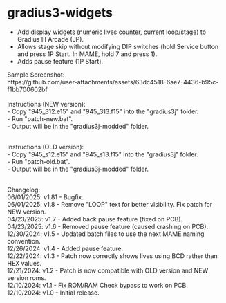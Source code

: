 # gradius3-widgets
- Add display widgets (numeric lives counter, current loop/stage) to Gradius III Arcade (JP).<br />
- Allows stage skip without modifying DIP switches (hold Service button and press 1P Start.  In MAME, hold 7 and press 1).<br />
- Adds pause feature (1P Start).<br />
<p>
Sample Screenshot:<br />
https://github.com/user-attachments/assets/63dc4518-6ae7-4436-b95c-f1bb700602bf<br />
<br />
Instructions (NEW version):<br />
- Copy "945_312.e15" and "945_313.f15" into the "gradius3j" folder.<br />
- Run "patch-new.bat".<br />
- Output will be in the "gradius3j-modded" folder.<br />
<br />
</p>
<p>
Instructions (OLD version):<br />
- Copy "945_s12.e15" and "945_s13.f15" into the "gradius3j" folder.<br />
- Run "patch-old.bat".<br />
- Output will be in the "gradius3j-modded" folder.<br />
<br />
</p>
<p>
Changelog:<br />
06/01/2025: v1.81 - Bugfix.<br />  
06/01/2025: v1.8 - Remove "LOOP" text for better visibility.  Fix patch for NEW version.<br />
04/23/2025: v1.7 - Added back pause feature (fixed on PCB).<br />
04/23/2025: v1.6 - Removed pause feature (caused crashing on PCB).<br />
12/30/2024: v1.5 - Updated batch files to use the next MAME naming convention.<br />  
12/26/2024: v1.4 - Added pause feature.<br />  
12/22/2024: v1.3 - Patch now correctly shows lives using BCD rather than HEX values.<br />
12/21/2024: v1.2 - Patch is now compatible with OLD version and NEW version roms.<br />
12/10/2024: v1.1 - Fix ROM/RAM Check bypass to work on PCB.<br />
12/10/2024: v1.0 - Initial release.<br />
</p>

